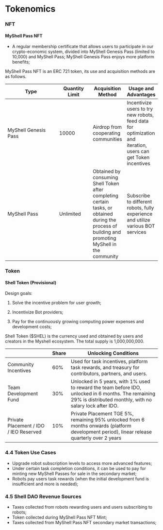# Tokenomics

### NFT

#### MyShell Pass NFT

* A regular membership certificate that allows users to participate in our crypto-economic system, divided into MyShell Genesis Pass (limited to 10,000) and MyShell Pass; MyShell Genesis Pass enjoys more platform benefits;

MyShell Pass NFT is an ERC 721 token, its use and acquisition methods are as follows.

<table><thead><tr><th width="172">Type</th><th width="99">Quantity Limit</th><th>Acquisition Method</th><th>Usage and Advantages</th></tr></thead><tbody><tr><td>MyShell Genesis Pass</td><td>10000</td><td>Airdrop from cooperating communities</td><td>Incentivize users to try new robots, feed data for optimization and iteration, users can get Token incentives</td></tr><tr><td>MyShell Pass</td><td>Unlimited</td><td>Obtained by consuming Shell Token after completing certain tasks, or obtained during the process of building and promoting MyShell in the community</td><td>Subscribe to different robots, fully experience and utilize various BOT services</td></tr></tbody></table>

### Token

#### Shell Token (Provisional)

Design goals:

1. Solve the incentive problem for user growth;

2. Incentivize Bot providers;

3. Pay for the continuously growing computing power expenses and development costs;

Shell Token ($SHEL) is the currency used and obtained by users and creators in the Myshell ecosystem. The total supply is 1,000,000,000.

|                  | Share | Unlocking Conditions                                    |
| ---------------- | ----- | ------------------------------------------------------- |
| Community Incentives | 60%  | Used for task incentives, platform task rewards, and treasury for contributors, partners, and users. |
| Team Development Fund | 30%  | Unlocked in 5 years, with 1% used to reward the team before IDO, unlocked in 6 months. The remaining 29% is distributed monthly, with no salary lock after IDO. |
| Private Placement / IDO / IEO Reserved | 10%  | Private Placement TGE 5%, remaining 95% unlocked from 6 months onwards (platform development period), linear release quarterly over 2 years |

### 4.4 Token Use Cases

* Upgrade robot subscription levels to access more advanced features;
* Under certain task completion conditions, it can be used to pay for minting new MyShell Passes for sale in the secondary market;
* Robots pay users task rewards (when the initial development fund is insufficient and more is needed);

### 4.5 Shell DAO Revenue Sources

* Taxes collected from robots rewarding users and users subscribing to robots;
* Token collected during MyShell Pass NFT Mint;
* Taxes collected from MyShell Pass NFT secondary market transactions;